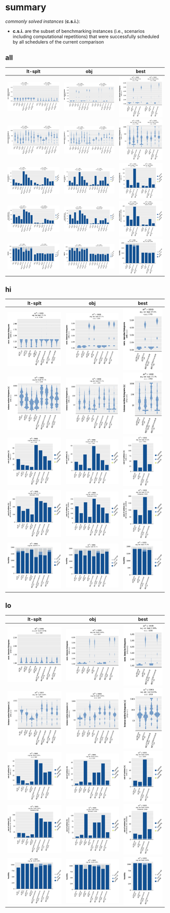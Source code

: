 # summary

*commonly solved instances* (**c.s.i.**):
- **c.s.i.** are the subset of benchmarking instances (i.e., scenarios including computational repetitions) that were successfully scheduled by all schedulers of the current comparison

## all

|lt-splt|obj|best|
|:---:|:---:|:---:|
|![all](lt-splt/summary_all__vhist_lt_1.1x1.1.svg "all")|![all](obj/summary_all__vhist_lt_1.1x1.1.svg "all")|![all](best/summary_all__vhist_lt_1.1x1.1.svg "all")|
|![all](lt-splt/summary_all__vhist_log_rt_total_1.1x1.1.svg "all")|![all](obj/summary_all__vhist_log_rt_total_1.1x1.1.svg "all")|![all](best/summary_all__vhist_log_rt_total_1.1x1.1.svg "all")|
|![all](lt-splt/summary_all__bar_rt_sum_stacked_csi_leg-r1_1.1x1.1.svg "all")|![all](obj/summary_all__bar_rt_sum_stacked_csi_leg-r1_1.1x1.1.svg "all")|![all](best/summary_all__bar_rt_sum_stacked_csi_leg-r1_1.1x1.1.svg "all")|
|![all](lt-splt/summary_all__bar_rt_sum_stacked_all_leg-r1_1.1x1.1.svg "all")|![all](obj/summary_all__bar_rt_sum_stacked_all_leg-r1_1.1x1.1.svg "all")|![all](best/summary_all__bar_rt_sum_stacked_all_leg-r1_1.1x1.1.svg "all")|
|![all](lt-splt/summary_all__bar_schedab_leg-r1_1.1x1.1.svg "all")|![all](obj/summary_all__bar_schedab_leg-r1_1.1x1.1.svg "all")|![all](best/summary_all__bar_schedab_leg-r1_1.1x1.1.svg "all")|

## hi

|lt-splt|obj|best|
|:---:|:---:|:---:|
|![hi](lt-splt/summary_hi__vhist_lt_1.1x1.1.svg "hi")|![hi](obj/summary_hi__vhist_lt_1.1x1.1.svg "hi")|![hi](best/summary_hi__vhist_lt_1.1x1.1.svg "hi")|
|![hi](lt-splt/summary_hi__vhist_log_rt_total_1.1x1.1.svg "hi")|![hi](obj/summary_hi__vhist_log_rt_total_1.1x1.1.svg "hi")|![hi](best/summary_hi__vhist_log_rt_total_1.1x1.1.svg "hi")|
|![hi](lt-splt/summary_hi__bar_rt_sum_stacked_csi_leg-r1_1.1x1.1.svg "hi")|![hi](obj/summary_hi__bar_rt_sum_stacked_csi_leg-r1_1.1x1.1.svg "hi")|![hi](best/summary_hi__bar_rt_sum_stacked_csi_leg-r1_1.1x1.1.svg "hi")|
|![hi](lt-splt/summary_hi__bar_rt_sum_stacked_all_leg-r1_1.1x1.1.svg "hi")|![hi](obj/summary_hi__bar_rt_sum_stacked_all_leg-r1_1.1x1.1.svg "hi")|![hi](best/summary_hi__bar_rt_sum_stacked_all_leg-r1_1.1x1.1.svg "hi")|
|![hi](lt-splt/summary_hi__bar_schedab_leg-r1_1.1x1.1.svg "hi")|![hi](obj/summary_hi__bar_schedab_leg-r1_1.1x1.1.svg "hi")|![hi](best/summary_hi__bar_schedab_leg-r1_1.1x1.1.svg "hi")|

## lo

|lt-splt|obj|best|
|:---:|:---:|:---:|
|![lo](lt-splt/summary_lo__vhist_lt_1.1x1.1.svg "lo")|![lo](obj/summary_lo__vhist_lt_1.1x1.1.svg "lo")|![lo](best/summary_lo__vhist_lt_1.1x1.1.svg "lo")|
|![lo](lt-splt/summary_lo__vhist_log_rt_total_1.1x1.1.svg "lo")|![lo](obj/summary_lo__vhist_log_rt_total_1.1x1.1.svg "lo")|![lo](best/summary_lo__vhist_log_rt_total_1.1x1.1.svg "lo")|
|![lo](lt-splt/summary_lo__bar_rt_sum_stacked_csi_leg-r1_1.1x1.1.svg "lo")|![lo](obj/summary_lo__bar_rt_sum_stacked_csi_leg-r1_1.1x1.1.svg "lo")|![lo](best/summary_lo__bar_rt_sum_stacked_csi_leg-r1_1.1x1.1.svg "lo")|
|![lo](lt-splt/summary_lo__bar_rt_sum_stacked_all_leg-r1_1.1x1.1.svg "lo")|![lo](obj/summary_lo__bar_rt_sum_stacked_all_leg-r1_1.1x1.1.svg "lo")|![lo](best/summary_lo__bar_rt_sum_stacked_all_leg-r1_1.1x1.1.svg "lo")|
|![lo](lt-splt/summary_lo__bar_schedab_leg-r1_1.1x1.1.svg "lo")|![lo](obj/summary_lo__bar_schedab_leg-r1_1.1x1.1.svg "lo")|![lo](best/summary_lo__bar_schedab_leg-r1_1.1x1.1.svg "lo")|

